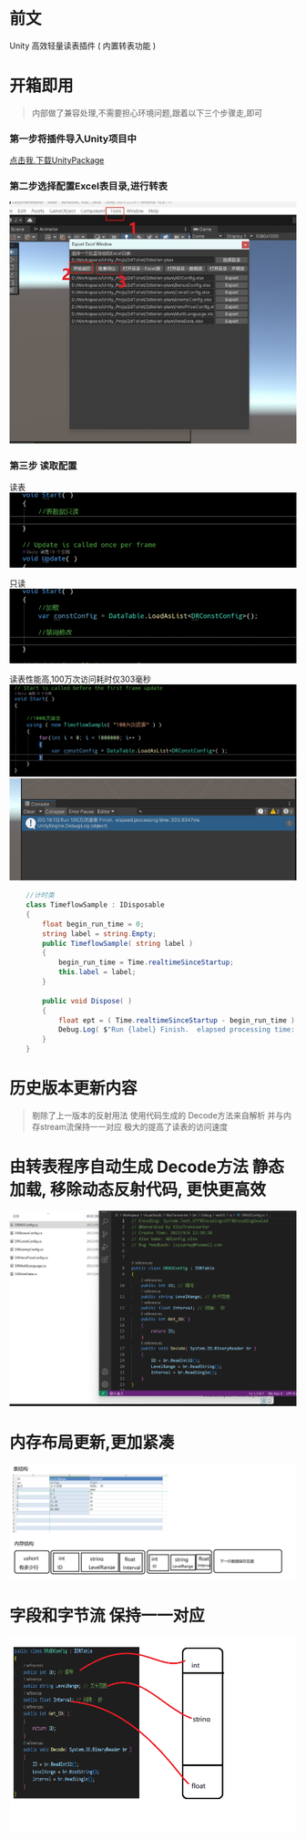 # 前文
Unity 高效轻量读表插件 ( 内置转表功能 )


# 开箱即用
> 内部做了兼容处理,不需要担心环境问题,跟着以下三个步骤走,即可

### 第一步将插件导入Unity项目中
[点击我,下载UnityPackage](./UnityPackage/DataTable.unitypackage)

### 第二步选择配置Excel表目录,进行转表
![](./README_RES/excel_window.jpg)

### 第三步 读取配置

读表
![](./README_RES/loadTable.gif)

只读
![](./README_RES/onlyread.gif)

读表性能高,100万次访问耗时仅303毫秒
![](./README_RES/readTime.png)
![](./README_RES/useTime.png)


```csharp
    //计时类
    class TimeflowSample : IDisposable
    {
        float begin_run_time = 0;
        string label = string.Empty;
        public TimeflowSample( string label )
        {
            begin_run_time = Time.realtimeSinceStartup;
            this.label = label;
        }

        public void Dispose( )
        {
            float ept = ( Time.realtimeSinceStartup - begin_run_time ) * 1000f;
            Debug.Log( $"Run {label} Finish.  elapsed processing time: {ept}ms" );
        }
    }
```

# 历史版本更新内容
> 剔除了上一版本的反射用法 使用代码生成的 Decode方法来自解析  并与内存stream流保持一一对应  极大的提高了读表的访问速度

# 由转表程序自动生成 Decode方法 静态加载, 移除动态反射代码, 更快更高效 
![](./README_RES/code.png)


# 内存布局更新,更加紧凑
![](./README_RES/layout.png)


# 字段和字节流 保持一一对应
![Alt text](./README_RES/memory.png)